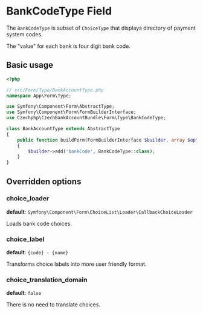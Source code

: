 # BankCodeType Field

The `BankCodeType` is subset of `ChoiceType` that displays directory of payment system codes.

The "value" for each bank is four digit bank code.

## Basic usage

```php
<?php

// src/Form/Type/BankAccountType.php
namespace App\Form\Type;

use Symfony\Component\Form\AbstractType;
use Symfony\Component\Form\FormBuilderInterface;
use Czechphp\CzechBankAccountBundle\Form\Type\BankCodeType;

class BankAccountType extends AbstractType
{
    public function buildForm(FormBuilderInterface $builder, array $options)
    {
        $builder->add('bankCode', BankCodeType::class);
    }
}
```

## Overridden options

### choice_loader

**default**: `Symfony\Component\Form\ChoiceList\Loader\CallbackChoiceLoader`

Loads bank code choices.

### choice_label

**default**: `{code} - {name}`

Transforms choice labels into more user friendly format.

### choice_translation_domain

**default**: `false`

There is no need to translate choices.
